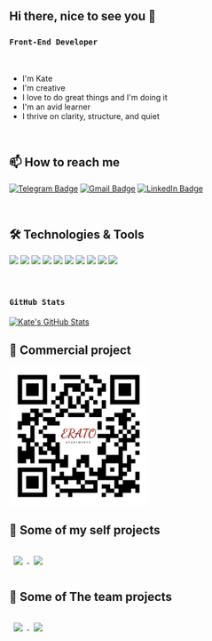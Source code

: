 ## Hi there, nice to see you 👋

### `Front-End Developer`

<br/>

- I'm Kate
- I'm creative
- I love to do great things and I'm doing it
- I'm an avid learner
- I thrive on clarity, structure, and quiet

<br/>

## 📫 How to reach me

[![Telegram Badge](https://img.shields.io/badge/Telegram-informational?style=flat&logo=Telegram&logoColor=white&color=1086CA)](https://t.me/KaterynaB0rysenko)
[![Gmail Badge](https://img.shields.io/badge/Gmail-informational?style=flat&logo=Gmail&logoColor=white&color=D54B3C)](mailto:k.borysenko.kyiv@gmail.com)
[![LinkedIn Badge](https://img.shields.io/badge/LinkedIn-informational?style=flat&logo=LinkedIn&logoColor=white&color=0D76A8)](https://www.linkedin.com/in/kateryna-borysenko-176b0b216/)

<br/>

## 🛠️ Technologies & Tools

![](https://img.shields.io/badge/HTML5-E34F26?style=for-the-badge&logo=html5&logoColor=white)
![](https://img.shields.io/badge/CSS3-1572B6?style=for-the-badge&logo=css3&logoColor=white)
![](https://img.shields.io/badge/Sass-CC6699?style=for-the-badge&logo=sass&logoColor=white)
![](https://img.shields.io/badge/JavaScript-EFD53C?style=for-the-badge&logo=javascript&logoColor=black)
![](https://img.shields.io/badge/React-20232A?style=for-the-badge&logo=react&logoColor=61DAFB)
![](https://img.shields.io/badge/Redux-774ABD?style=for-the-badge&logo=redux&logoColor=fff)
![](https://img.shields.io/badge/Webpack-89CFF3?style=for-the-badge&logo=webpack&logoColor=000)
![](https://img.shields.io/badge/Figma-1D1D1D?style=for-the-badge&logo=figma&logoColor=fff)
![](https://img.shields.io/badge/Photoshop-2FA4F6?style=for-the-badge&logo=photoshop&logoColor=fff)
![](https://img.shields.io/badge/GitHub-1D1D1D?style=for-the-badge&logo=github&logoColor=fff)

<!-- ![](https://img.shields.io/badge/typescript-3074C0?style=for-the-badge&logo=typescript&logoColor=fff) -->
<br/>

### `GitHub Stats`

<a href="https://github.com/kateryna-borysenko/kateryna-borysenko">
  <img align="center" src="https://github-readme-stats.vercel.app/api/top-langs/?username=kateryna-borysenko&title_color=ffffff&show_icons=true&text_color=c9cacc&icon_color=2bbc8a&bg_color=1d1f21&langs_count=3" alt="Kate's GitHub Stats" />
</a>

<br/>

## 📌 Сommercial project

<img src="./assets/qr-code.svg" width="250">

<br/>

## 📌 Some of my self projects

<a href="https://github.com/Kateryna-Borysenko/goit-react-hw-04-hooks-images">
  <img align="center" style="margin:1rem 0.5rem" src="https://github-readme-stats.vercel.app/api/pin/?username=kateryna-borysenko&repo=goit-react-hw-04-hooks-images&title_color=ffffff&text_color=c9cacc&icon_color=white&bg_color=1A2B34" />
</a>
<a href="https://github.com/Kateryna-Borysenko/web-studio">
  <img align="center" style="margin:1rem 0.5rem" src="https://github-readme-stats.vercel.app/api/pin/?username=kateryna-borysenko&repo=web-studio&title_color=ffffff&text_color=c9cacc&icon_color=white&bg_color=1A2B34" />
</a>

<br/>

## 📌 Some of The team projects

<a href="https://github.com/mryevhenii07/new-project">
  <img align="center" style="margin:1rem 0.5rem" src="https://github-readme-stats.vercel.app/api/pin/?username=mryevhenii07&repo=new-project&title_color=ffffff&text_color=c9cacc&icon_color=white&bg_color=1A2B34" />
</a>
<a href="https://github.com/SlavaLutsenko/goit-moviesProject-g1">
  <img align="center" style="margin:1rem 0.5rem" src="https://github-readme-stats.vercel.app/api/pin/?username=SlavaLutsenko&repo=goit-moviesProject-g1&title_color=ffffff&text_color=c9cacc&icon_color=white&bg_color=1A2B34" />
</a>
